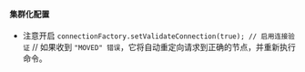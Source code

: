 #### 集群化配置
* 注意开启 `connectionFactory.setValidateConnection(true); // 启用连接验证`
// 如果收到 `"MOVED" 错误`，它将自动重定向请求到正确的节点，并重新执行命令。


